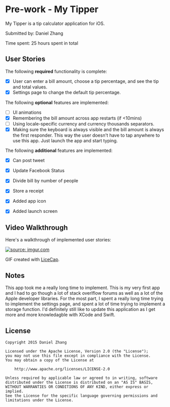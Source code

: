 # Pre-work - My Tipper

My Tipper is a tip calculator application for iOS.

Submitted by: Daniel Zhang

Time spent: 25 hours spent in total

## User Stories

The following **required** functionality is complete:

* [x] User can enter a bill amount, choose a tip percentage, and see the tip and total values.
* [x] Settings page to change the default tip percentage.

The following **optional** features are implemented:
* [ ] UI animations
* [x] Remembering the bill amount across app restarts (if <10mins)
* [ ] Using locale-specific currency and currency thousands separators.
* [x] Making sure the keyboard is always visible and the bill amount is always the first responder. This way the user doesn't have to tap anywhere to use this app. Just launch the app and start typing.

The following **additional** features are implemented:

* [x] Can post tweet
* [x] Update Facebook Status
* [x] Divide bill by number of people
* [x] Store a receipt
* [x] Added app icon
* [x] Added launch screen


## Video Walkthrough 

Here's a walkthrough of implemented user stories:

<a href="http://imgur.com/J0wlDyg"><img src="http://i.imgur.com/J0wlDyg.gif" title="source: imgur.com" /></a>

GIF created with [LiceCap](http://www.cockos.com/licecap/).

## Notes

This app took me a really long time to implement. This is my very first app and I had to go though a lot of stack overlflow forums as well as a lot of the Apple developer libraries. For the most part, I spent a really long time trying to implement the settings page, and spent a lot of time trying to implement a storage function. I'd definitely still like to update this application as I get more and more knowledagble with XCode and Swift. 

## License

    Copyright 2015 Daniel Zhang

    Licensed under the Apache License, Version 2.0 (the "License");
    you may not use this file except in compliance with the License.
    You may obtain a copy of the License at

        http://www.apache.org/licenses/LICENSE-2.0

    Unless required by applicable law or agreed to in writing, software
    distributed under the License is distributed on an "AS IS" BASIS,
    WITHOUT WARRANTIES OR CONDITIONS OF ANY KIND, either express or implied.
    See the License for the specific language governing permissions and
    limitations under the License.
